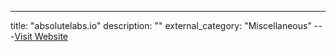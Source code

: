 ---
title: "absolutelabs.io"
description: ""
external_category: "Miscellaneous"
---[Visit Website](https://absolutelabs.io)

